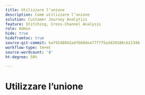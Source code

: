 ```yaml
---
title: Utilizzare l’unione
description: Come utilizzare l’unione
solution: Customer Journey Analytics
feature: Stitching, Cross-Channel Analysis
role: Admin
hide: true
hidefromtoc: true
source-git-commit: baf9248842a4f660dea77f7f5a3d39188cb21348
workflow-type: tm+mt
source-wordcount: '8'
ht-degree: 50%

---
```



# Utilizzare l’unione

